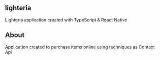 ## lighteria
Lighteria application created with TypeScript & React Native

## About
Application created to purchase items online using techniques as Context Api